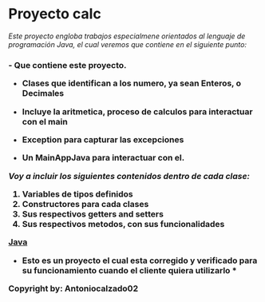 # Proyecto calc

*Este proyecto engloba trabajos especialmene orientados al lenguaje de programación Java, el cual veremos que contiene en el siguiente punto:*

<h3> - Que contiene este proyecto.
  
  - Clases que identifican a los numero, ya sean Enteros, o Decimales
 
  - Incluye la aritmetica, proceso de calculos para interactuar con el main
  
  - Exception para capturar las excepciones
  
  - Un MainAppJava para interactuar con el.
  
*Voy a incluir los siguientes contenidos dentro de cada clase:*
 
 1. Variables de tipos definidos
 2. Constructores para cada clases
 3. Sus respectivos getters and setters
 4. Sus respectivos metodos, con sus funcionalidades


[Java](https://www.java.com/es/)
  
 
* Esto es un proyecto el cual esta corregido y verificado para su funcionamiento cuando el cliente quiera utilizarlo *


Copyright  by: Antoniocalzado02


